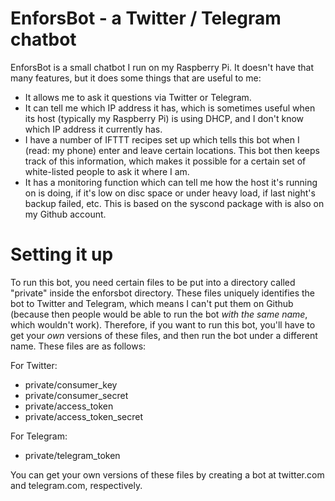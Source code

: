 # EnforsBot - a Twitter / Telegram chatbot

EnforsBot is a small chatbot I run on my Raspberry Pi. It doesn't have
that many features, but it does some things that are useful to me:

- It allows me to ask it questions via Twitter or Telegram.
- It can tell me which IP address it has, which is sometimes useful
  when its host (typically my Raspberry Pi) is using DHCP, and I don't
  know which IP address it currently has.
- I have a number of IFTTT recipes set up which tells this bot when I
  (read: my phone) enter and leave certain locations. This bot then
  keeps track of this information, which makes it possible for a
  certain set of white-listed people to ask it where I am.
- It has a monitoring function which can tell me how the host it's
  running on is doing, if it's low on disc space or under heavy load,
  if last night's backup failed, etc. This is based on the syscond
  package with is also on my Github account.
  
# Setting it up

To run this bot, you need certain files to be put into a directory
called "private" inside the enforsbot directory. These files uniquely
identifies the bot to Twitter and Telegram, which means I can't put
them on Github (because then people would be able to run the bot *with
the same name*, which wouldn't work). Therefore, if you want to run
this bot, you'll have to get your *own* versions of these files, and
then run the bot under a different name. These files are as follows:

For Twitter:
- private/consumer_key
- private/consumer_secret
- private/access_token
- private/access_token_secret

For Telegram:
- private/telegram_token

You can get your own versions of these files by creating a bot at
twitter.com and telegram.com, respectively.

